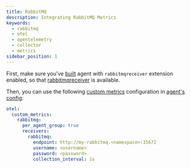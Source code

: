 ```yaml
---
title: RabbitMQ
description: Integrating RabbitMQ Metrics
keywords:
  - rabbitmq
  - otel
  - opentelemetry
  - collector
  - metrics
sidebar_position: 1
---
```


First, make sure you've [built][build] agent with `rabbitmqreceiver` extension
enabled, so that [rabbitmqreceiver][receiver] is available.

Then, you can use the following [custom metrics][custom-metrics] configuration
in [agent's config][agent-config]:

```yaml
otel:
  custom_metrics:
    rabbitmq:
      per_agent_group: true
      receivers:
        rabbitmq:
          endpoint: http://my-rabbitmq.<namespace>:15672
          username: <username>
          password: <password>
          collection_interval: 1s
```

[build]: /reference/aperturectl/build/agent/agent.md
[receiver]:
  https://github.com/open-telemetry/opentelemetry-collector-contrib/tree/main/receiver/rabbitmqreceiver
[custom-metrics]: /reference/configuration/agent.md#custom-metrics-config
[agent-config]: /reference/configuration/agent.md#custom-metrics-config
